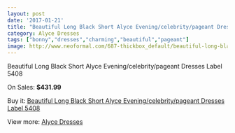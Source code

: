 ```yaml
---
layout: post
date: '2017-01-21'
title: "Beautiful Long Black Short Alyce Evening/celebrity/pageant Dresses Label 5408"
category: Alyce Dresses
tags: ["bonny","dresses","charming","beautiful","pageant"]
image: http://www.neoformal.com/687-thickbox_default/beautiful-long-black-short-alyce-evening-celebrity-pageant-dresses-label-5408.jpg
---
```

Beautiful Long Black Short Alyce Evening/celebrity/pageant Dresses Label 5408

On Sales: **$431.99**
<a href="https://www.neoformal.com/en/alyce-dresses/245-beautiful-long-black-short-alyce-evening-celebrity-pageant-dresses-label-5408.html"><amp-img layout="responsive" width="600" height="600" src="//www.neoformal.com/687-thickbox_default/beautiful-long-black-short-alyce-evening-celebrity-pageant-dresses-label-5408.jpg" alt="Beautiful Long Black Short Alyce Evening/celebrity/pageant Dresses Label 5408 0" /></a>
<a href="https://www.neoformal.com/en/alyce-dresses/245-beautiful-long-black-short-alyce-evening-celebrity-pageant-dresses-label-5408.html"><amp-img layout="responsive" width="600" height="600" src="//www.neoformal.com/689-thickbox_default/beautiful-long-black-short-alyce-evening-celebrity-pageant-dresses-label-5408.jpg" alt="Beautiful Long Black Short Alyce Evening/celebrity/pageant Dresses Label 5408 1" /></a>
<a href="https://www.neoformal.com/en/alyce-dresses/245-beautiful-long-black-short-alyce-evening-celebrity-pageant-dresses-label-5408.html"><amp-img layout="responsive" width="600" height="600" src="//www.neoformal.com/688-thickbox_default/beautiful-long-black-short-alyce-evening-celebrity-pageant-dresses-label-5408.jpg" alt="Beautiful Long Black Short Alyce Evening/celebrity/pageant Dresses Label 5408 2" /></a>

Buy it: [Beautiful Long Black Short Alyce Evening/celebrity/pageant Dresses Label 5408](https://www.neoformal.com/en/alyce-dresses/245-beautiful-long-black-short-alyce-evening-celebrity-pageant-dresses-label-5408.html "Beautiful Long Black Short Alyce Evening/celebrity/pageant Dresses Label 5408")

View more: [Alyce Dresses](https://www.neoformal.com/en/3-alyce-dresses "Alyce Dresses")